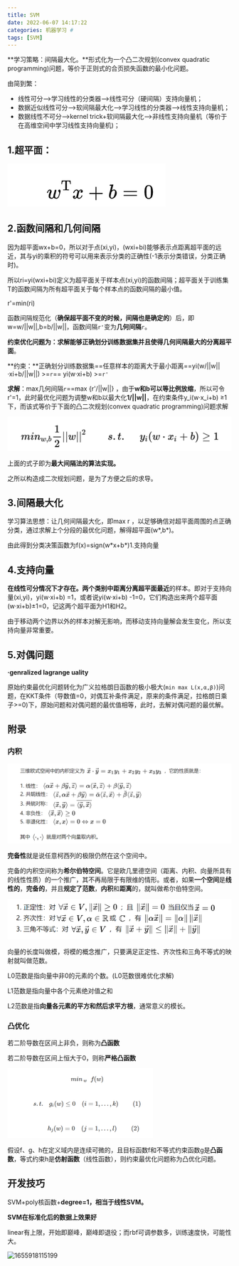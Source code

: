 ```yaml
---
title: SVM
date: 2022-06-07 14:17:22
categories: 机器学习 #
tags: [SVM]
---
```


**学习策略：间隔最大化。**形式化为一个凸二次规划(convex quadratic programming)问题，等价于正则式的合页损失函数的最小化问题。

由简到繁：

- 线性可分——>学习线性的分类器——>线性可分（硬间隔）支持向量机；
- 数据近似线性可分-->软间隔最大化-->学习线性的分类器-->线性支持向量机；
- 数据线性不可分-->kernel trick+软间隔最大化-->非线性支持向量机（等价于在高维空间中学习线性支持向量机)；



## 1.超平面：

![image-20220526234208124](线性SVM/image-20220526234208124.png)

## 2.函数间隔和几何间隔

因为超平面wx+b=0，所以对于点(xi,yi)，(wxi+bi)能够表示点距离超平面的远近，其与yi的乘积的符号可以用来表示分类的正确性(-1表示分类错误，分类正确时)。

所以ri=yi(wxi+bi)定义为超平面关于样本点(xi,yi)的函数间隔；超平面关于训练集T的函数间隔为所有超平面关于每个样本点的函数间隔的最小值。

r'=min(ri)

函数间隔规范化（**确保超平面不变的时候，间隔也是确定的**）后，即w=w/||w||,b=b/||w||，函数间隔`r'`变为**几何间隔**`r`。



**约束优化问题为：**求解能够正确划分训练数据集并且使得几何间隔最大的**分离超平面**。

<!-- more -->

**约束：**正确划分训练数据集==任意样本的距离大于最小距离==yi(w/||w||·xi+b/||w||)  >=`r`==      yi(w·xi+b)  >=`r'`

**求解**：max几何间隔`r`==max {r'/||w||}    ，由于**w和b可以等比例放缩**，所以可令r'=1，此时最优化问题为调整w和b以最大化**1/||w||**，在约束条件y_i(w·x_i+b) ≥1下，而该式等价于下面的凸二次规划(convex quadratic programming)问题求解

![image-20220607175209460](%E7%BA%BF%E6%80%A7SVM/image-20220607175209460.png)

上面的式子即为**最大间隔法的算法实现。**

之所以构造成二次规划问题，是为了方便之后的求导。



## 3.间隔最大化

学习算法思想：让几何间隔最大化，即max r ，以足够确信对超平面周围的点正确分类，通过求解上个分段的最优化问题，解得超平面(w\*,b\*)。

由此得到分类决策函数为f(x)=sign(w\*x+b\*)1.支持向量

## 4.支持向量

**在线性可分情况下才存在。**两个类别中**距离分离超平面最近**的样本。即对于支持向量(xi,yi)，yi(w·xi+b)  =1，或者说yi(w·xi+b) -1=0，它们构造出来两个超平面(w·xi+b)±1=0，记这两个超平面为H1和H2。

由于移动两个边界以外的样本对解无影响，而移动支持向量解会发生变化，所以支持向量非常重要。

## 5.对偶问题

**·genralized lagrange uality**

原始约束最优化问题转化为广义拉格朗日函数的极小极大(`min max L(x,α,β)`)问题，在KKT条件（导数值=0，对偶互补条件满足，原来的条件满足，拉格朗日乘子>=0)下，原始问题和对偶问题的最优值相等，此时，去解对偶问题的最优解。

## 附录

### 内积

![image-20220607163751333](%E7%BA%BF%E6%80%A7SVM/image-20220607163751333.png)

**完备性**就是说任意柯西列的极限仍然在这个空间中。

完备的内积空间称为**希尔伯特空间**。它是欧几里德空间（距离、内积、向量所具有的线性性质）的一个推广，其不再局限于有限维的情形。或者，如果**一个空间**是**线性的**，**完备的**，并且**规定了范数**，**内积**和**距离**的，就叫做希尔伯特空间。

![image-20220607163542501](线性SVM/image-20220607163542501.png)

向量的长度叫做模，将模的概念推广，只要满足正定性、齐次性和三角不等式的映射就叫做范数。

L0范数是指向量中非0的元素的个数。(L0范数很难优化求解)

L1范数是指向量中各个元素绝对值之和

L2范数是指**向量各元素的平方和然后求平方根**，通常意义的模长。







### 凸优化

若二阶导数在区间上非负，则称为**凸函数**

若二阶导数在区间上恒大于0，则称**严格凸函数**

<img src="线性SVM/image-20220428110757207.png" alt="image-20220428110757207" style="zoom:50%;" />

假设f、g、h在定义域内是连续可微的，且目标函数f和不等式约束函数g是**凸函数**，等式约束h是**仿射函数**（线性函数），则约束最优化问题称为凸优化问题。

## 开发技巧

SVM+poly核函数+**degree=1，相当于线性SVM。**

**SVM在标准化后的数据上效果好**

linear有上限，开始即巅峰，巅峰即退役；而rbf可调参数多，训练速度快，可能性大。

![1655918115199](C:\Users\22154\AppData\Roaming\Typora\typora-user-images\1655918115199.png)
